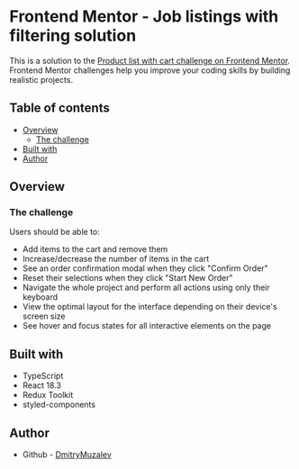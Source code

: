 # Frontend Mentor - Job listings with filtering solution

This is a solution to the [Product list with cart challenge on Frontend Mentor](https://www.frontendmentor.io/challenges/product-list-with-cart-5MmqLVAp_d).
Frontend Mentor challenges help you improve your coding skills by building realistic projects.

## Table of contents

- [Overview](#overview)
  - [The challenge](#the-challenge)
  <!--
  - [Screenshot](#screenshot)
  - [Links](#links)
    -->
- [Built with](#built-with)
- [Author](#author)

## Overview

### The challenge

Users should be able to:

- Add items to the cart and remove them
- Increase/decrease the number of items in the cart
- See an order confirmation modal when they click "Confirm Order"
- Reset their selections when they click "Start New Order"
- Navigate the whole project and perform all actions using only their keyboard
- View the optimal layout for the interface depending on their device's screen size
- See hover and focus states for all interactive elements on the page

<!--

### Screenshot

![](./demo.gif)

### Links

- Solution URL: [Code on GitHub](https://github.com/DmitryMuzalev/product-list-with-cart)
- Live Site URL: [Live on GitHub Pages](https://dmitrymuzalev.github.io/product-list-with-cart/)

 -->

## Built with

- TypeScript
- React 18.3
- Redux Toolkit
- styled-components

## Author

- Github - [DmitryMuzalev](https://github.com/DmitryMuzalev)
